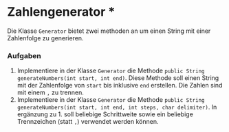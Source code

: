 # Zahlengenerator *

Die Klasse `Generator` bietet zwei methoden an um einen String mit einer Zahlenfolge zu generieren.

### Aufgaben

1. Implementiere in der Klasse `Generator` die Methode `public String generateNumbers(int start, int end)`. Diese Methode soll einen String mit der Zahlenfolge von `start` bis inklusive `end` erstellen. Die Zahlen sind mit einem `,` zu trennen.
2. Implementiere in der Klasse `Generator` die Methode `public String generateNumbers(int start, int end, int steps, char delimiter)`. In ergänzung zu 1. soll beliebige Schrittweite sowie ein beliebige Trennzeichen (statt `,`) verwendet werden können.